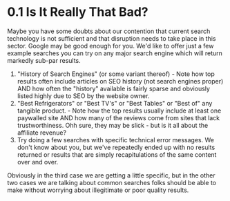 # 0.1 Is It Really That Bad?

Maybe you have some doubts about our contention that current search technology is not sufficient and that disruption needs to take place in this sector. Google may be good enough for you. We'd like to offer just a few example searches you can try on any major search engine which will return markedly sub-par results.

1. "History of Search Engines" \(or some variant thereof\) - Note how top results often include articles on SEO history \(not search engines proper\) AND how often the "history" available is fairly sparse and obviously listed highly due to SEO by the website owner.
2. "Best Refrigerators" or "Best TV's" or "Best Tables" or "Best of" any tangible product. - Note how the top results usually include at least one paywalled site AND how many of the reviews come from sites that lack trustworthiness. Ohh sure, they may be slick - but is it all about the affiliate revenue?
3. Try doing a few searches with specific technical error messages. We don't know about you, but we've repeatedly ended up with no results returned or results that are simply recapitulations of the same content over and over.

Obviously in the third case we are getting a little specific, but in the other two cases we are talking about common searches folks should be able to make without worrying about illegitimate or poor quality results.

